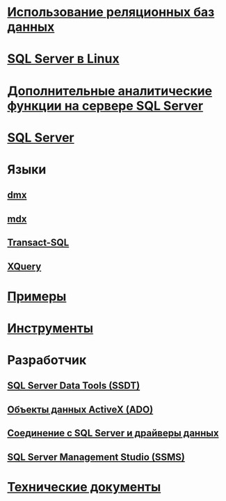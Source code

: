 # [Использование реляционных баз данных](relational-databases/database-features.md)
# [SQL Server в Linux](./linux/index.md?toc=/sql/linux/toc.json)
# [Дополнительные аналитические функции на сервере SQL Server](advanced-analytics/getting-started-with-machine-learning-services.md)
# [SQL Server](sql-server/sql-server-technical-documentation.md)
        
# Языки     
## [dmx](dmx/data-mining-extensions-dmx-reference.md)
## [mdx](mdx/analysis-services-language-reference.md)
## [Transact-SQL](t-sql/language-reference.md)
## [XQuery](xquery/xquery-language-reference-sql-server.md)
        
# [Примеры](sample/microsoft-sql-server-samples.md)
# [Инструменты](tools/command-prompt-utility-reference-database-engine.md)
        
# Разработчик     
## [SQL Server Data Tools (SSDT)](ssdt/download-sql-server-data-tools-ssdt.md)
## [Объекты данных ActiveX (ADO)](ado/microsoft-activex-data-objects-ado.md)
## [Соединение с SQL Server и драйверы данных](connect/sql-server-driver-documentation.md)
## [SQL Server Management Studio (SSMS)](ssms/download-sql-server-management-studio-ssms.md)
        
# [Технические документы](whitepapers/microsoft-white-papers.md)
